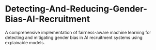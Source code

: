 # Detecting-And-Reducing-Gender-Bias-AI-Recruitment
A comprehensive implementation of fairness-aware machine learning for detecting and mitigating gender bias in AI recruitment systems using explainable models.
